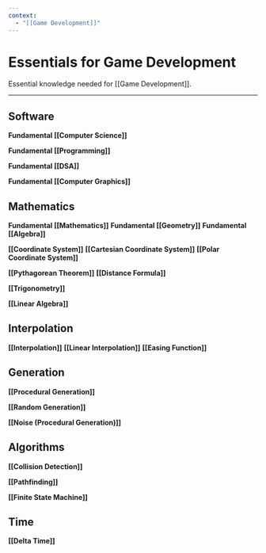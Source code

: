 ```yaml
---
context:
  - "[[Game Development]]"
---
```


# Essentials for Game Development

Essential knowledge needed for [[Game Development]].

---

## Software

**Fundamental [[Computer Science]]**

**Fundamental [[Programming]]**

**Fundamental [[DSA]]**

**Fundamental [[Computer Graphics]]**

## Mathematics

**Fundamental [[Mathematics]]**
**Fundamental [[Geometry]]**
**Fundamental [[Algebra]]**

**[[Coordinate System]]**
**[[Cartesian Coordinate System]]**
**[[Polar Coordinate System]]**

**[[Pythagorean Theorem]]**
**[[Distance Formula]]**

**[[Trigonometry]]**

**[[Linear Algebra]]**

## Interpolation

**[[Interpolation]]**
**[[Linear Interpolation]]**
**[[Easing Function]]**

## Generation

**[[Procedural Generation]]**

**[[Random Generation]]**

**[[Noise (Procedural Generation)]]**

## Algorithms

**[[Collision Detection]]**

**[[Pathfinding]]**

**[[Finite State Machine]]**

## Time

**[[Delta Time]]**
